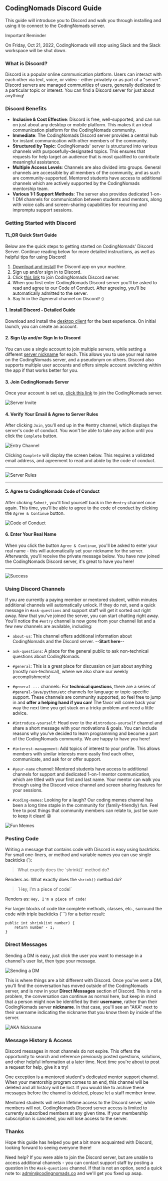 ## CodingNomads Discord Guide

This guide will introduce you to Discord and walk you through installing and using it to connect to the CodingNomads server.

<div class="admonition note">
<p class="admonition-title">Important Reminder</p>
<p>On Friday, Oct 21, 2022, CodingNomads will stop using Slack and the Slack workspace will be shut down.</p>
</div>

### What is Discord?

Discord is a popular online communication platform. Users can interact with each other via text, voice, or video - either privately or as part of a "server". Discord servers are managed communities of users, generally dedicated to a particular topic or interest. You can find a Discord server for just about anything!

### Discord Benefits

- **Inclusive & Cost Effective**: Discord is free, well-supported, and can run on just about any desktop or mobile platform. This makes it an ideal communication platform for the CodingNomads community. 
- **Immediate**: The CodingNomads Discord server provides a central hub for instant communication with other members of the community. 
- **Structured by Topic**: CodingNomads' server is structured into various channels with purposefully-designated topics. This ensures that requests for help target an audience that is most qualified to contribute meaningful assistance.
- **Multiple Access Levels**: Channels are also divided into groups. General channels are accessible by all members of the community, and as such are community-supported. Mentored students have access to additional channels which are actively supported by the CodingNomads mentorship team.
- **Various 1:1 Support Methods**: The server also provides dedicated 1-on-1 DM channels for communication between students and mentors, along with voice calls and screen-sharing capabilities for recurring and impromptu support sessions.

### Getting Started with Discord

#### TL;DR Quick Start Guide

Below are the quick steps to getting started on CodingNomads' Discord Server. Continue reading below for more detailed instructions, as well as helpful tips for using Discord!

1. [Download and install](https://discord.com/download) the Discord app on your machine.
2. Sign up and/or sign in to Discord.
3. Click [this link](https://discord.gg/MrwdByvMaz) to join CodingNomads Discord server.
4. When you first enter CodingNomads Discord server you’ll be asked to read and agree to our Code of Conduct. After agreeing, you’ll be automatically admitted to the server. 
5. Say hi in the #general channel on Discord! :) 

#### 1. Install Discord - Detailed Guide

Download and install the [desktop client](https://discord.com/download) for the best experience. On initial launch, you can create an account.

#### 2. Sign Up and/or Sign In to Discord

You can use a single account to join multiple servers, while setting a different [server nickname](https://support.discord.com/hc/en-us/articles/219070107-Server-Nicknames) for each. This allows you to use your real name on the CodingNomads server, and a pseudonym on others. Discord also supports multiple user accounts and offers simple account switching within the app if that works better for you.

#### 3. Join CodingNomads Server

Once your account is set up, [click this link](https://discord.gg/amhafdRMhc) to join the CodingNomads server.

![Server Invite](https://raw.githubusercontent.com/CodingNomads/static/main/discord/discord-join.png?raw=true)

#### 4. Verify Your Email & Agree to Server Rules

After clicking `Join`, you'll end up in the #entry channel, which displays the server's code of conduct. You won't be able to take any action until you click the `Complete` button. 

![Entry Channel](https://raw.githubusercontent.com/CodingNomads/static/main/discord/discord-entry.png?raw=true)

Clicking `Complete` will display the screen below. This requires a validated email address, and agreement to read and abide by the code of conduct.

** **

![Server Rules](https://raw.githubusercontent.com/CodingNomads/static/main/discord/discord-rules.png?raw=true)

** **

#### 5. Agree to CodingNomads Code of Conduct

After clicking `Submit`, you'll find yourself back in the `#entry` channel once again. This time, you'll be able to agree to the code of conduct by clicking the `Agree & Continue` button.

![Code of Conduct](https://raw.githubusercontent.com/CodingNomads/static/main/discord/discord-coc.png?raw=true)

#### 6. Enter Your Real Name

When you click the button `Agree & Continue`, you'll be asked to enter your real name - this will automatically set your nickname for the server. Afterwards, you'll receive the private message below. You have now joined the CodingNomads Discord server, it's great to have you here!

** **

![Success](https://raw.githubusercontent.com/CodingNomads/static/main/discord/discord-agree.png?raw=true)

### Using Discord Channels

If you are currently a paying member or mentored student, within minutes additional channels will automatically unlock. If they do not, send a quick message in `#ask-questions` and support staff will get it sorted out right away. Now that you've joined the server, you can start chatting right away. You'll notice the `#entry` channel is now gone from your channel list and a few new channels are available, including:

* `about-us`: This channel offers additional information about CodingNomads and the Discord server. --**Start here**--

* `ask-questions`: A place for the general public to ask non-technical questions about CodingNomads.

* `#general`: This is a great place for discussion on just about anything (mostly non-technical), where we also share our weekly accomplishments!

* `#general-...` channels: For **technical questions**, there are a series of `#general-java/python/etc` channels for language or topic-specific support. These channels are community supported, so feel free to jump in and **offer a helping hand if you can**! The favor will come back your way the next time you get stuck on a tricky problem and need a little advice.

* `#introduce-yourself`: Head over to the `#introduce-yourself` channel and share a short message with your motivations & goals. You can include reasons why you've decided to learn programming and become a part of the CodingNomads community. We are happy to have you here!

* `#interest-management`: Add topics of interest to your profile. This allows members with similar interests more easily find each other, communicate, and ask for or offer support.

* `#your-name` channel: Mentored students have access to additional channels for support and dedicated 1-on-1 mentor communication, which are titled with your first and last name. Your mentor can walk you through using the Discord voice channel and screen sharing features for your sessions.

* `#coding-memes`: Looking for a laugh? Our coding memes channel has been a long time staple in the community for (family-friendly) fun. Feel free to post things that community members can relate to, just be sure to keep it clean! &#128540;

![Fun Memes](https://raw.githubusercontent.com/CodingNomads/static/main/discord/discord-meme.png?raw=true)

### Posting Code

Writing a message that contains code with Discord is easy using backticks. For small one-liners, or method and variable names you can use single backticks (`):

>What exactly does the \`shrink()` method do?

Renders as: What exactly does the `shrink()` method do?

>\`Hey, I'm a piece of code!\`
>
Renders as: `Hey, I'm a piece of code!`

For larger blocks of code like complete methods, classes, etc., surround the code with triple backticks (```) for a better result:

```
public int shrink(int number) {
    return number - 1;
}
```

### Direct Messages

Sending a DM is easy, just click the user you want to message in a channel's user list, then type your message. 

![Sending a DM](https://raw.githubusercontent.com/CodingNomads/static/main/discord/discord-dm.png?raw=true)

This is where things are a bit different with Discord.  Once you've sent a DM, you'll find the conversation has moved outside of the CodingNomads server, and is now in your **Direct Messages** section of Discord. This is not a problem, the conversation can continue as normal here, but keep in mind that a person might now be identified by their **username**, rather than their CodingNomads server **nickname**. In that case, you'll see an "AKA" next to their username indicating the nickname that you know them by inside of the server.

 ![AKA Nickname](https://raw.githubusercontent.com/CodingNomads/static/main/discord/discord-dm-user.png?raw=true)

### Message History & Access

Discord messages in most channels do not expire. This offers the opportunity to search and reference previously posted questions, solutions, and other helpful information at a later time. Next time you're about to post a request for help, give it a try!

One exception is a mentored student's dedicated mentor support channel. When your mentorship program comes to an end, this channel will be deleted and all history will be lost. If you would like to archive these messages before the channel is deleted, please let a staff member know.

Mentored students will retain lifetime access to the Discord server, while members will not. CodingNomads Discord server access is limited to currently subscribed members at any given time. If your membership subscription is canceled, you will lose access to the server.

### Thanks

Hope this guide has helped you get a bit more acquainted with Discord, looking forward to seeing everyone there! 

Need help? If you were able to join the Discord server, but are unable to access additional channels - you can contact support staff by posting a question in the `#ask-questions` channel. If that is not an option, send a quick note to: admin@codingnomads.co and we'll get you fixed up asap.


